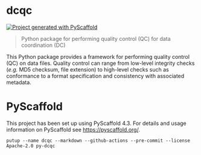 # dcqc

<!--
[![ReadTheDocs](https://readthedocs.org/projects/sagetasks/badge/?version=latest)](https://sage-bionetworks-workflows.github.io/sagetasks/)
[![PyPI-Server](https://img.shields.io/pypi/v/sagetasks.svg)](https://pypi.org/project/sagetasks/)
-->
[![Project generated with PyScaffold](https://img.shields.io/badge/-PyScaffold-005CA0?logo=pyscaffold)](#pyscaffold)

> Python package for performing quality control (QC) for data coordination (DC)

This Python package provides a framework for performing quality control (QC) on data files. Quality control can range from low-level integrity checks (_e.g._ MD5 checksum, file extension) to high-level checks such as conformance to a format specification and consistency with associated metadata.

# PyScaffold

This project has been set up using PyScaffold 4.3. For details and usage
information on PyScaffold see https://pyscaffold.org/.

```console
putup --name dcqc --markdown --github-actions --pre-commit --license Apache-2.0 py-dcqc
```
